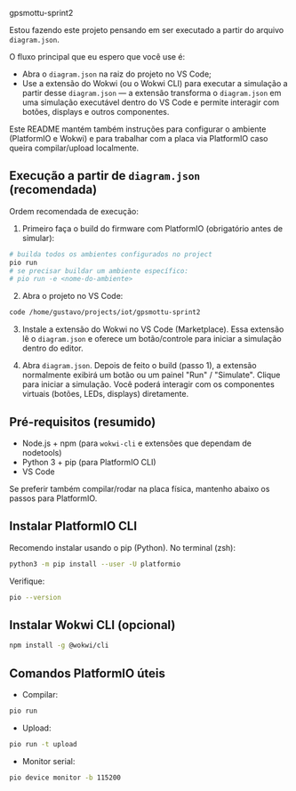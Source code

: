 
gpsmottu-sprint2

Estou fazendo este projeto pensando em ser executado a partir do arquivo `diagram.json`.

O fluxo principal que eu espero que você use é:

- Abra o `diagram.json` na raiz do projeto no VS Code;
- Use a extensão do Wokwi (ou o Wokwi CLI) para executar a simulação a partir desse `diagram.json` — a extensão transforma o `diagram.json` em uma simulação executável dentro do VS Code e permite interagir com botões, displays e outros componentes.

Este README mantém também instruções para configurar o ambiente (PlatformIO e Wokwi) e para trabalhar com a placa via PlatformIO caso queira compilar/upload localmente.

## Execução a partir de `diagram.json` (recomendada)

Ordem recomendada de execução:

1) Primeiro faça o build do firmware com PlatformIO (obrigatório antes de simular):

```bash
# builda todos os ambientes configurados no project
pio run
# se precisar buildar um ambiente específico:
# pio run -e <nome-do-ambiente>
```

2) Abra o projeto no VS Code:

```bash
code /home/gustavo/projects/iot/gpsmottu-sprint2
```

3) Instale a extensão do Wokwi no VS Code (Marketplace). Essa extensão lê o `diagram.json` e oferece um botão/controle para iniciar a simulação dentro do editor.

4) Abra `diagram.json`. Depois de feito o build (passo 1), a extensão normalmente exibirá um botão ou um painel "Run" / "Simulate". Clique para iniciar a simulação. Você poderá interagir com os componentes virtuais (botões, LEDs, displays) diretamente.

## Pré-requisitos (resumido)
- Node.js + npm (para `wokwi-cli` e extensões que dependam de nodetools)
- Python 3 + pip (para PlatformIO CLI)
- VS Code

Se preferir também compilar/rodar na placa física, mantenho abaixo os passos para PlatformIO.

## Instalar PlatformIO CLI
Recomendo instalar usando o pip (Python). No terminal (zsh):

```bash
python3 -m pip install --user -U platformio
```

Verifique:

```bash
pio --version
```

## Instalar Wokwi CLI (opcional)
```bash
npm install -g @wokwi/cli
```

## Comandos PlatformIO úteis
- Compilar:

```bash
pio run
```

- Upload:

```bash
pio run -t upload
```

- Monitor serial:

```bash
pio device monitor -b 115200
```


